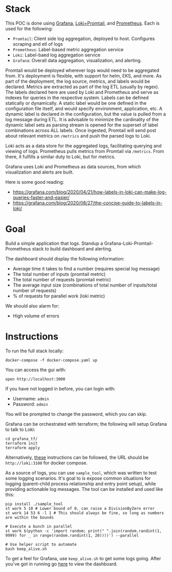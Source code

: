 # Stack

This POC is done using [Grafana][1], [Loki+Promtail][2], and [Prometheus][3]. Each is used for the following:

- `Promtail`: Client side log aggregation, deployed to host. Configures scraping and etl of logs
- `Prometheus`: Label-based metric aggregation service
- `Loki`: Label-baed log aggregation service
- `Grafana`: Overall data aggregation, visualization, and alerting.

Promtail would be deployed wherever logs would need to be aggregated from. It's deployment is flexible, with support for
helm, EKS, and more. As part of the deployment, the log source, metrics, and labels would be declared. Metrics are
extracted as part of the log ETL (usually by regex). The labels declared here are used by Loki and Prometheus and serve
as indexes for queries in the respective system. Labels can be defined statically or dynamically. A static label would
be one defined in the configuration file itself, and would specify environment, application, etc. A dynamic label is
declared in the configuration, but the value is pulled from a log message during ETL. It is advisable to minimize the
cardinality of the dynamic label sets as parsing stream is opened for the superset of label combinations across ALL
labels. Once ingested, Promtail will send post about relevant metrics on `/metrics` and push the parsed logs to Loki.

Loki acts as a data store for the aggregated logs, facilitating querying and viewing of logs. Prometheus pulls metrics
from Promtail via `/metrics`. From there, it fulfills a similar duty to Loki, but for metrics.

Grafana uses Loki and Prometheus as data sources, from which visualization and alerts are built.

Here is some good reading:

- https://grafana.com/blog/2020/04/21/how-labels-in-loki-can-make-log-queries-faster-and-easier/
- https://grafana.com/blog/2020/08/27/the-concise-guide-to-labels-in-loki/

# Goal

Build a simple application that logs. Standup a Grafana-Loki-Promtail-Prometheus stack to build dashboard and alerting.

The dashboard should display the following information:

- Average time it takes to find a number (requires special log message)
- The total number of inputs (promtail metric)
- The total number of requests (promtail metric)
- The average input size (combinations of total number of inputs/total number of requests)
- % of requests for parallel work (loki metric)

We should also alarm for:

- High volume of errors

# Instructions

To run the full stack locally:

```
docker-compose -f docker-compose.yaml up
```

You can access the gui with:

```
open http://localhost:3000
```

If you have not logged in before, you can login with:

- Username: `admin`
- Password: `admin`

You will be prompted to change the password, which you can skip.

Grafana can be orchestrated with terraform; the following will setup Grafana to talk to Loki:

```
cd grafana_tf/
terraform init
terraform apply
```

Alternatively, [these][4] instructions can be followed, the URL should be `http://loki:3100` for docker compose.

As a source of logs, you can use `sample_tool`, which was written to test some logging scenarios. It's goal to is expose
common situations for logging (parent-child process relationship and entry point setup), while providing actionable log
messages. The tool can be installed and used like this:

```
pip install ./sample_tool
st work 5 10 # Lower bound of 0, can raise a DivisionByZero error
st work 14 53 6 -l 1 # This should always be fine, so long as numbers are within the bounds

# Execute a bunch in parallel
st work $(python -c 'import random; print(" ".join(random.randint(1, 9999) for _ in range(random.randint(1, 20))))') --parallel

# Use helper script to automate
bash keep_alive.sh
```

To get a feel for Grafana, use `keep_alive.sh` to get some logs going. After you've got in running go [here][5] to view
the dashboard.

[1]: https://github.com/grafana/grafana
[2]: https://github.com/grafana/loki
[3]: https://gthub.com/prometheus/prometheus
[4]: https://grafana.com/docs/loki/latest/getting-started/grafana/
[5]: http://localhost:3000/d/4NeYOdtMk/poc-dashboard?orgId=1&refresh=5s
